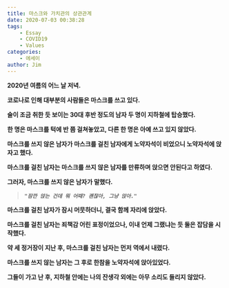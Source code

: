 ```yaml
---
title: 마스크와 가치관의 상관관계
date: 2020-07-03 00:38:28
tags: 
    - Essay
    - COVID19
    - Values
categories:
    - 에세이
author: Jim
---
```

**2020년 여름의 어느 날 저녁.**

**코로나로 인해 대부분의 사람들은 마스크를 쓰고 있다.**

**술이 조금 취한 듯 보이는 30대 후반 정도의 남자 두 명이 지하철에 탑승했다.**

**한 명은 마스크를 턱에 반 쯤 걸쳐놓았고, 다른 한 명은 아예 쓰고 있지 않았다.**

**마스크를 쓰지 않은 남자가 마스크를 걸친 남자에게 노약자석이 비었으니 노약자석에 앉자고 했다.**

<!--more-->

**마스크를 걸친 남자는 마스크를 쓰지 않은 남자를 만류하며 앉으면 안된다고 하였다.**

**그러자, 마스크를 쓰지 않은 남자가 말했다.**

>***`"잠깐 앉는 건데 뭐 어때? 괜찮아, 그냥 앉아."`***

**마스크를 걸친 남자가 잠시 머뭇하더니, 결국 함께 자리에 앉았다.**

**마스크를 걸친 남자는 죄책감 어린 표정이었으나, 이내 언제 그랬냐는 듯 둘은 잡담을 시작했다.**

**약 세 정거장이 지난 후, 마스크를 걸친 남자는 먼저 역에서 내렸다.**

**마스크를 쓰지 않는 남자는 그 후로 한참을 노약자석에 앉아있었다.**

**그들이 가고 난 후, 지하철 안에는 나의 잔생각 외에는 아무 소리도 들리지 않았다.**
